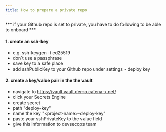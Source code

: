 ```yaml
---
title: How to prepare a private repo
---
```


*** if your Github repo is set to private, you have to do following to be able to onboard ***

#### 1. create an ssh-key
  - e.g. ssh-keygen -t ed25519
  - don´t use a passphrase
  - save key to a safe place
  - add sshPublicKey to your Github repo under settings - deploy key

#### 2. create a key/value pair in the the vault

  - navigate to https://vault.vault.demo.catena-x.net/  
  - click your Secrets Engine
  - create secret
  - path "deploy-key"
  - name the key "<project-name\>-deploy-key"
  - paste your sshPrivateKey to the value field
  - give this information to devsecops team